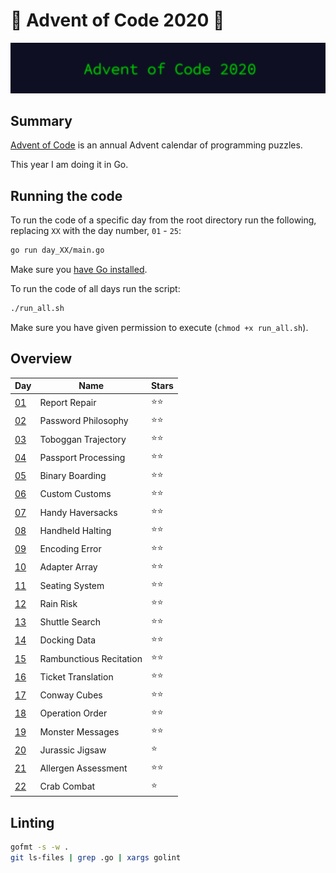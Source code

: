 # 🎄 Advent of Code 2020 🎄

![AoC2020 logo](https://raw.githubusercontent.com/orfeasa/advent-of-code-2020/main/header.png)

## Summary

[Advent of Code](http://adventofcode.com/) is an annual Advent calendar of programming puzzles.

This year I am doing it in Go.

## Running the code

To run the code of a specific day from the root directory run the following, replacing `XX` with the day number, `01` - `25`:

```sh
go run day_XX/main.go
```

Make sure you [have Go installed](https://golang.org/doc/install).

To run the code of all days run the script:

```sh
./run_all.sh
```

Make sure you have given permission to execute (`chmod +x run_all.sh`).

## Overview

| Day                                        | Name                    | Stars |
| ------------------------------------------ | ----------------------- | ----- |
| [01](https://adventofcode.com/2020/day/1)  | Report Repair           | ⭐⭐    |
| [02](https://adventofcode.com/2020/day/2)  | Password Philosophy     | ⭐⭐    |
| [03](https://adventofcode.com/2020/day/3)  | Toboggan Trajectory     | ⭐⭐    |
| [04](https://adventofcode.com/2020/day/4)  | Passport Processing     | ⭐⭐    |
| [05](https://adventofcode.com/2020/day/5)  | Binary Boarding         | ⭐⭐    |
| [06](https://adventofcode.com/2020/day/6)  | Custom Customs          | ⭐⭐    |
| [07](https://adventofcode.com/2020/day/7)  | Handy Haversacks        | ⭐⭐    |
| [08](https://adventofcode.com/2020/day/8)  | Handheld Halting        | ⭐⭐    |
| [09](https://adventofcode.com/2020/day/9)  | Encoding Error          | ⭐⭐    |
| [10](https://adventofcode.com/2020/day/10) | Adapter Array           | ⭐⭐    |
| [11](https://adventofcode.com/2020/day/11) | Seating System          | ⭐⭐    |
| [12](https://adventofcode.com/2020/day/12) | Rain Risk               | ⭐⭐    |
| [13](https://adventofcode.com/2020/day/13) | Shuttle Search          | ⭐⭐    |
| [14](https://adventofcode.com/2020/day/14) | Docking Data            | ⭐⭐    |
| [15](https://adventofcode.com/2020/day/15) | Rambunctious Recitation | ⭐⭐    |
| [16](https://adventofcode.com/2020/day/16) | Ticket Translation      | ⭐⭐    |
| [17](https://adventofcode.com/2020/day/17) | Conway Cubes            | ⭐⭐    |
| [18](https://adventofcode.com/2020/day/18) | Operation Order         | ⭐⭐    |
| [19](https://adventofcode.com/2020/day/19) | Monster Messages        | ⭐⭐    |
| [20](https://adventofcode.com/2020/day/20) | Jurassic Jigsaw         | ⭐     |
| [21](https://adventofcode.com/2020/day/21) | Allergen Assessment     | ⭐⭐    |
| [22](https://adventofcode.com/2020/day/22) | Crab Combat             | ⭐     |

## Linting

```sh
gofmt -s -w .
git ls-files | grep .go | xargs golint
```

